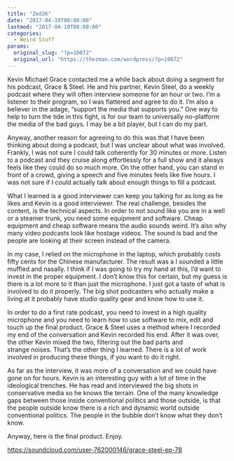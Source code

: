 ```yaml
---
title: "Zed2K"
date: "2017-04-19T00:00:00"
lastmod: "2017-04-19T00:00:00"
categories:
  - Weird Stuff
params:
  original_slug: "?p=10072"
  original_url: "https://thezman.com/wordpress/?p=10072"
---
```


Kevin Michael Grace contacted me a while back about doing a segment for
his podcast, Grace & Steel. He and his partner, Kevin Steel, do a weekly
podcast where they will often interview someone for an hour or two. I’m
a listener to their program, so I was flattered and agree to do it. I’m
also a believer in the adage, “support the media that supports you.” One
way to help to turn the tide in this fight, is for our team
to universally no-platform the media of the bad guys. I may be a bit
player, but I can do my part.

Anyway, another reason for agreeing to do this was that I have been
thinking about doing a podcast, but I was unclear about what was
involved. Frankly, I was not sure I could talk coherently for 30 minutes
or more. Listen to a podcast and they cruise along effortlessly for a
full show and it always feels like they could do so much more. On the
other hand, you can stand in front of a crowd, giving a speech and five
minutes feels like five hours. I was not sure if I could actually talk
about enough things to fill a podcast.

What I learned is a good interviewer can keep you talking for as long as
he likes and Kevin is a good interviewer. The real challenge, besides
the content, is the technical aspects. In order to not sound like you
are in a well or a steamer trunk, you need some equipment and software.
Cheap equipment and cheap software means the audio sounds weird. It’s
also why many video podcasts look like hostage videos. The sound is bad
and the people are looking at their screen instead of the camera.

In my case, I relied on the microphone in the laptop, which probably
costs fifty cents for the Chinese manufacturer. The result was a I
sounded a little muffled and nasally. I think if I was going to try my
hand at this, I’d want to invest in the proper equipment. I don’t know
this for certain, but my guess is there is a lot more to it than just
the microphone. I just got a taste of what is involved to do it
properly. The big shot podcasters who actually make a living at it
probably have studio quality gear and know how to use it.

In order to do a first rate podcast, you need to invest in a high
quality microphone and you need to learn how to use software to mix,
edit and touch up the final product. Grace & Steel uses a method where I
recorded my end of the conversation and Kevin recorded his end. After it
was over, the other Kevin mixed the two, filtering out the bad parts and
strange noises. That’s the other thing I learned. There is a lot of work
involved in producing these things, if you want to do it right.

As far as the interview, it was more of a conversation and we could have
gone on for hours. Kevin is an interesting guy with a lot of time in the
ideological trenches. He has read and interviewed the big shots in
conservative media so he knows the terrain. One of the many knowledge
gaps between those inside conventional politics and those outside, is
that the people outside know there is a rich and dynamic world outside
conventional politics. The people in the bubble don’t know what they
don’t know.

Anyway, here is the final product. Enjoy.

https://soundcloud.com/user-762000146/grace-steel-ep-78

